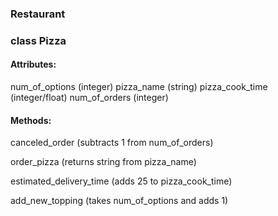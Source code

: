 ### Restaurant
### class Pizza

#### Attributes:

num_of_options (integer)
pizza_name (string)
pizza_cook_time (integer/float)
num_of_orders (integer)

#### Methods:

canceled_order (subtracts 1 from num_of_orders)

order_pizza (returns string from pizza_name)

estimated_delivery_time (adds 25 to pizza_cook_time)

add_new_topping (takes num_of_options and adds 1)
